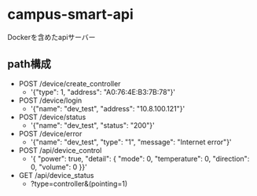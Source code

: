 # campus-smart-api

Dockerを含めたapiサーバー

## path構成

- POST /device/create_controller
  - '{"type": 1, "address": "A0:76:4E:B3:7B:78"}'
- POST /device/login
  - '{"name": "dev_test", "address": "10.8.100.121"}'
- POST /device/status
  - '{"name": "dev_test", "status": "200"}'
- POST /device/error
  - '{"name": "dev_test", "type": "1", "message": "Internet error"}'
- POST /api/device_control
  - '{ "power": true, "detail": { "mode": 0, "temperature": 0, "direction": 0, "volume": 0 }}'
- GET /api/device_status
  - ?type=controller&(pointing=1)
